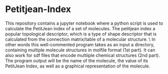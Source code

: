 # Petitjean-Index
This repository contains a jupyter notebook where a python script is used to calculate the PetitJean index of a set of molecules. The petitjean index a popular topological descriptor, which is a type of shape descriptor that is calculated from the connection matrix/table of a molecular structure. \ 
In other words this well-commented program takes as an input a directory, containing multiple molecule structures in molfile format (1st part). It can also work for sdf files that encode multiiple chemical structures (2nd part). The program output will be the name of the molecule, the value of its PetitJean Index, as well as a graphical representation of the molecule. 
